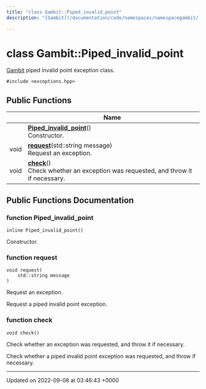 ```yaml
---
title: "class Gambit::Piped_invalid_point"
description: "[Gambit](/documentation/code/namespaces/namespacegambit/) piped invalid point exception class. "

---
```


# class Gambit::Piped_invalid_point



[Gambit](/documentation/code/namespaces/namespacegambit/) piped invalid point exception class. 


`#include <exceptions.hpp>`

## Public Functions

|                | Name           |
| -------------- | -------------- |
| | **[Piped_invalid_point](/documentation/code/classes/classgambit_1_1piped__invalid__point/#function-piped-invalid-point)**()<br>Constructor.  |
| void | **[request](/documentation/code/classes/classgambit_1_1piped__invalid__point/#function-request)**(std::string message)<br>Request an exception.  |
| void | **[check](/documentation/code/classes/classgambit_1_1piped__invalid__point/#function-check)**()<br>Check whether an exception was requested, and throw it if necessary.  |

## Public Functions Documentation

### function Piped_invalid_point

```
inline Piped_invalid_point()
```

Constructor. 

### function request

```
void request(
    std::string message
)
```

Request an exception. 

Request a piped invalid point exception. 


### function check

```
void check()
```

Check whether an exception was requested, and throw it if necessary. 

Check whether a piped invalid point exception was requested, and throw if necessary. 


-------------------------------

Updated on 2022-09-08 at 03:46:43 +0000